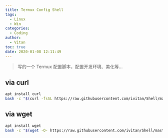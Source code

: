 ```yaml
---
title: Termux Config Shell
tags:
  - Linux
  - Win
categories:
  - Coding
author:
  - Vitan
toc: true
date: 2020-01-08 12:11:49
---
```

> 写的一个 Termux 配置脚本，配置开发环境、美化等...

## via curl
```bash
apt install curl
bash -c "$(curl -fsSL https://raw.githubusercontent.com/ivitan/Shell/master/Termux/Termux.sh)"
```

## via wget
```bash
apt install wget
bash -c "$(wget -O- https://raw.githubusercontent.com/ivitan/Shell/master/Termux/Termux.sh)"
```